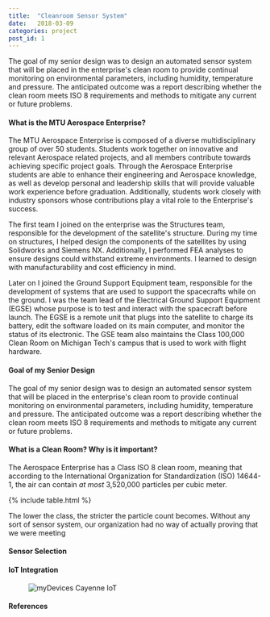 ```yaml
---
title:  "Cleanroom Sensor System"
date:   2018-03-09
categories: project
post_id: 1
---
```

The goal of my senior design was to design an automated sensor system that will be placed in the enterprise's clean room to provide continual monitoring on environmental parameters, including humidity, temperature and pressure. The anticipated outcome was a report describing whether the clean room meets ISO 8 requirements and methods to mitigate any current or future problems.

#### What is the MTU Aerospace Enterprise?
The MTU Aerospace Enterprise is composed of a diverse multidisciplinary group of over 50 students. Students work together on innovative and relevant Aerospace related projects, and all members contribute towards achieving specific project goals. Through the Aerospace Enterprise students are able to enhance their engineering and Aerospace knowledge, as well as develop personal and leadership skills that will provide valuable work experience before graduation. Additionally, students work closely with industry sponsors whose contributions play a vital role to the Enterprise's success.

The first team I joined on the enterprise was the Structures team, responsible for the development of the satellite's structure.  During my time on structures, I helped design the components of the satellites by using Solidworks and Siemens NX. Additionally, I performed FEA analyses to ensure designs could withstand extreme environments. I learned to design with manufacturability and cost efficiency in mind.

Later on I joined the Ground Support Equipment team, responsible for the development of systems that are used to support the spacecrafts while on the ground. I was the team lead of the Electrical Ground Support Equipment (EGSE) whose purpose is to test and interact with the spacecraft before launch. The EGSE is a remote unit that plugs into the satellite to charge its battery, edit the software loaded on its main computer, and monitor the status of its electronic. The GSE team also maintains the Class 100,000 Clean Room on Michigan Tech's campus that is used to work with flight hardware.

#### Goal of my Senior Design
The goal of my senior design was to design an automated sensor system that will be placed in the enterprise's clean room to provide continual monitoring on environmental parameters, including humidity, temperature and pressure. The anticipated outcome was a report describing whether the clean room meets ISO 8 requirements and methods to mitigate any current or future problems.

#### What is a Clean Room? Why is it important?
The Aerospace Enterprise has a Class ISO 8 clean room, meaning that according to the International Organization for Standardization (ISO) 14644-1, the air can contain <i>at most</i> 3,520,000 particles per cubic meter.

{% include table.html %}

The lower the class, the stricter the particle count becomes. Without any sort of sensor system, our organization had no way of actually proving that we were meeting  








#### Sensor Selection


#### IoT Integration
<figure class="imagecenter">
<img src="{{site.url}}/assets/img/iotready_logo_hardware" alt="myDevices Cayenne IoT">
</figure>

#### References

